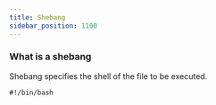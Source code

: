 ```yaml
---
title: Shebang
sidebar_position: 1100
---
```


### What is a shebang

Shebang specifies the shell of the file to be executed.

```shell
#!/bin/bash


```

